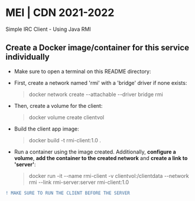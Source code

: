 # MEI | CDN 2021-2022
Simple IRC Client - Using Java RMI

## Create a Docker image/container for this service individually

- Make sure to open a terminal on this README directory:

- First, create a network named 'rmi' with a 'bridge' driver if none exists:
    > docker network create --attachable --driver bridge rmi

- Then, create a volume for the client:
    > docker volume create clientvol

- Build the client app image:
    > docker build -t rmi-client:1.0 .

- Run a container using the image created. Additionally, **configure a volume**, **add the container to the created network** and **create a link to 'server'**:
    > docker run -it --name rmi-client -v clientvol:/clientdata --network rmi --link rmi-server:server rmi-client:1.0

```diff
! MAKE SURE TO RUN THE CLIENT BEFORE THE SERVER
```